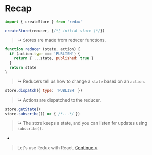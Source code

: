 # Recap


```js
import { createStore } from 'redux'

createStore(reducer, {/*[ initial state ]*/})
```

> ↳ Stores are made from reducer functions.

```js
function reducer (state, action) {
  if (action.type === 'PUBLISH') {
    return { ...state, published: true }
  }
  return state
}
```

> ↳ Reducers tell us how to change a `state` based on an `action`.

```js
store.dispatch({ type: 'PUBLISH' })
```

> ↳ Actions are dispatched to the reducer.

```js
store.getState()
store.subscribe(() => { /*...*/ })
```

> ↳ The store keeps a state, and you can listen for updates using `subscribe()`.

-

> Let's use Redux with React. [Continue >](../react/react-redux.md)
